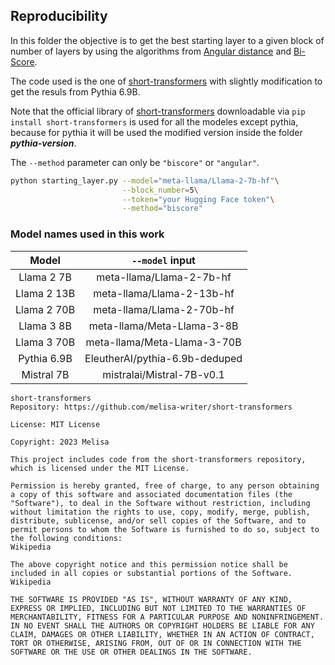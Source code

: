 ## Reproducibility
In this folder the objective is to get the best starting layer to a given block of number of layers by using the algorithms from [Angular distance](https://arxiv.org/abs/2403.17887v1) and [Bi-Score](https://arxiv.org/abs/2403.03853). 

The code used is the one of [short-transformers](https://github.com/melisa-writer/short-transformers) with slightly modification to get the resuls from Pythia 6.9B.

Note that the official library of [short-transformers](https://github.com/melisa-writer/short-transformers) downloadable via ```pip install short-transformers``` is used for all the modeles except pythia, because for pythia it will be used the modified version inside the folder ***pythia-version***.


The ```--method``` parameter can only be ```"biscore"``` or ```"angular"```.

```bash
python starting_layer.py --model="meta-llama/Llama-2-7b-hf"\
                         --block_number=5\
                         --token="your Hugging Face token"\
                         --method="biscore"
```

### Model names used in this work

 | Model  | ```--model``` input |
 |:------:|:---------:|
 |Llama 2 7B | meta-llama/Llama-2-7b-hf  |
 |Llama 2 13B | meta-llama/Llama-2-13b-hf |
 |Llama 2 70B | meta-llama/Llama-2-70b-hf |
 |Llama 3 8B  | meta-llama/Meta-Llama-3-8B |
 |Llama 3 70B | meta-llama/Meta-Llama-3-70B |
 |Pythia 6.9B | EleutherAI/pythia-6.9b-deduped |
 |Mistral 7B  | mistralai/Mistral-7B-v0.1|

```
short-transformers
Repository: https://github.com/melisa-writer/short-transformers

License: MIT License

Copyright: 2023 Melisa

This project includes code from the short-transformers repository, which is licensed under the MIT License.

Permission is hereby granted, free of charge, to any person obtaining a copy of this software and associated documentation files (the "Software"), to deal in the Software without restriction, including without limitation the rights to use, copy, modify, merge, publish, distribute, sublicense, and/or sell copies of the Software, and to permit persons to whom the Software is furnished to do so, subject to the following conditions:
Wikipedia

The above copyright notice and this permission notice shall be included in all copies or substantial portions of the Software.
Wikipedia

THE SOFTWARE IS PROVIDED "AS IS", WITHOUT WARRANTY OF ANY KIND, EXPRESS OR IMPLIED, INCLUDING BUT NOT LIMITED TO THE WARRANTIES OF MERCHANTABILITY, FITNESS FOR A PARTICULAR PURPOSE AND NONINFRINGEMENT. IN NO EVENT SHALL THE AUTHORS OR COPYRIGHT HOLDERS BE LIABLE FOR ANY CLAIM, DAMAGES OR OTHER LIABILITY, WHETHER IN AN ACTION OF CONTRACT, TORT OR OTHERWISE, ARISING FROM, OUT OF OR IN CONNECTION WITH THE SOFTWARE OR THE USE OR OTHER DEALINGS IN THE SOFTWARE.
```